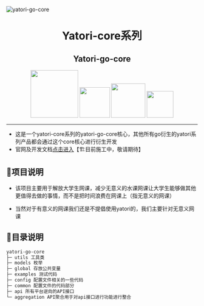 ![yatori-go-core](https://socialify.git.ci/Yatori-Dev/yatori-go-core/image?font=Source%20Code%20Pro&forks=1&language=1&logo=https%3A%2F%2Fraw.githubusercontent.com%2FYatori-Dev%2F.github%2Frefs%2Fheads%2Fmain%2Fprofile%2F1710254379397-modified.png&name=1&owner=1&pattern=Floating%20Cogs&pulls=1&stargazers=1&theme=Dark)

<div align="center"><h1>Yatori-core系列</h1></div>

<div align="center"><h2>Yatori-go-core</h2></div>

<div align="center"><img width="125px" src="https://img.shields.io/badge/GO1.22.4-building-r.svg?logo=go"></img> <img width="80px" src="https://img.shields.io/github/stars/Yatori-Dev/yatori-go-core.svg"></img> <img width="90px" src="https://img.shields.io/github/downloads/Yatori-Dev/yatori-go-core/total.svg"></img> <img width="70px" src="https://img.shields.io/github/license/Yatori-Dev/yatori-go-core.svg"></img></div>

---

* 这是一个yatori-core系列的yatori-go-core核心，其他所有go衍生的yatori系列产品都会通过这个core核心进行衍生开发
* 官网及开发文档[点击进入](https://yatori-dev.github.io/yatori-docs/)【🏗目前施工中，敬请期待】

## 🚀项目说明

* 该项目主要用于解放大学生网课，减少无意义的水课网课让大学生能够做其他更值得去做的事情，而不是把时间浪费在网课上（指无意义的网课）

* 当然对于有意义的网课我们还是不提倡使用yatori的，我们主要针对无意义网课

## 🚀目录说明
```md
yatori-go-core
├─ utils 工具类
├─ models 枚举
├─ global 存放公共变量
├─ examples 测试代码
├─ config 配置文件相关的一些代码
├─ common 配置文件的代码部分
├─ api 所有平台逆向的API接口
└─ aggregation API聚合用于对api接口进行功能进行整合
```